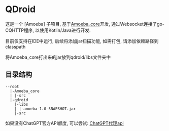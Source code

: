 # QDroid

这是一个 [Amoeba] 子项目, 基于[Amoeba_core](https://github.com/Lu7fer/Amoeba_core)开发,
通过Websocket连接了go-CQHTTP程序, 以使用Kotlin/Java进行开发.

目前仅支持在IDE中运行, 后续将添加jar扫描功能, 如需打包, 请添加依赖路径到classpath

将Amoeba_core打出来的jar放到qdroid/libs文件夹中

## 目录结构

```
--root
  |-Amoeba_core
  | |-src
  |-qdroid
    |-libs
    | |-amoeba-1.0-SNAPSHOT.jar
    |-src
```

如果没有ChatGPT官方API额度, 可以尝试:
[ChatGPT代理api](https://api2d.com/r/189820)

